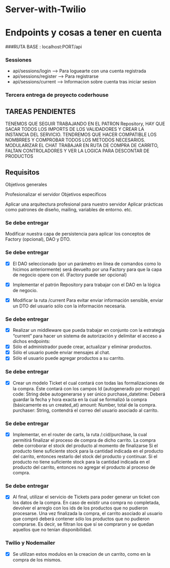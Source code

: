 # Server-with-Twilio


# Endpoints y cosas a tener en cuenta

###RUTA BASE : localhost:PORT/api

### Sessiones 

- api/sessions/login --> Para loguearte con una cuenta registrada
- api/sessions/register --> Para registrarse
- api/sessions/current --> Informacion sobre cuenta tras iniciar sesion

















### Tercera entrega de proyecto coderhouse


## TAREAS PENDIENTES 

TENEMOS QUE SEGUIR TRABAJANDO EN EL PATRON Repository, HAY QUE SACAR TODOS LOS IMPORTS DE LOS VALIDADORES Y CREAR LA INSTANCIA DEL SERVICIO. 
TENDREMOS QUE HACER COMPATIBLE LOS NOMBRRES Y COMPROBAR TODOS LOS METODOS NECESARIOS.
MODULARIZAR EL CHAT
TRABAJAR EN RUTA DE COMPRA DE CARRITO, FALTAN CONTROLADORES Y VER LA LOGICA PARA DESCONTAR DE PRODUCTOS

## Requisitos

Objetivos generales

Profesionalizar el servidor
Objetivos específicos

Aplicar una arquitectura profesional para nuestro servidor
Aplicar prácticas como patrones de diseño, mailing, variables de entorno. etc.

### Se debe entregar

Modificar nuestra capa de persistencia para aplicar los conceptos de Factory (opcional), DAO y DTO. 

### Se debe entregar

 - [X] El DAO seleccionado (por un parámetro en línea de comandos como lo hicimos anteriormente) será devuelto por una Factory para que la capa de negocio opere con él. (Factory puede ser opcional)

- [X] Implementar el patrón Repository para trabajar con el DAO en la lógica de negocio. 
 - [X] Modificar la ruta  /current Para evitar enviar información sensible, enviar un DTO del usuario sólo con la información necesaria.

### Se debe entregar

- [X] Realizar un middleware que pueda trabajar en conjunto con la estrategia “current” para hacer un sistema de autorización y delimitar el acceso a dichos endpoints:
- [X] Sólo el administrador puede crear, actualizar y eliminar productos.
- [X] Sólo el usuario puede enviar mensajes al chat.
- [X] Sólo el usuario puede agregar productos a su carrito.

### Se debe entregar
- [X] Crear un modelo Ticket el cual contará con todas las formalizaciones de la compra. Éste contará con los campos
Id (autogenerado por mongo)
code: String debe autogenerarse y ser único
purchase_datetime: Deberá guardar la fecha y hora exacta en la cual se formalizó la compra (básicamente es un created_at)
amount: Number, total de la compra.
purchaser: String, contendrá el correo del usuario asociado al carrito.

### Se debe entregar

- [X]  Implementar, en el router de carts, la ruta /:cid/purchase, la cual permitirá finalizar el proceso de compra de dicho carrito.
La compra debe corroborar el stock del producto al momento de finalizarse
Si el producto tiene suficiente stock para la cantidad indicada en el producto del carrito, entonces restarlo del stock del producto y continuar.
Si el producto no tiene suficiente stock para la cantidad indicada en el producto del carrito, entonces no agregar el producto al proceso de compra. 

### Se debe entregar

- [X] Al final, utilizar el servicio de Tickets para poder generar un ticket con los datos de la compra.
En caso de existir una compra no completada, devolver el arreglo con los ids de los productos que no pudieron procesarse.
Una vez finalizada la compra, el carrito asociado al usuario que compró deberá contener sólo los productos que no pudieron comprarse. Es decir, se filtran los que sí se compraron y se quedan aquellos que no tenían disponibilidad.


### Twilio y Nodemailer 

- [X] Se utilizan estos modulos en la creacion de un carrito, como en la compra de los mismos. 
